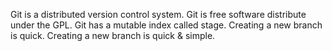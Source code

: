 Git is a distributed version control system.
Git is free software distribute under the GPL.
Git has a mutable index called stage.
Creating a new branch is quick.
Creating a new branch is quick & simple.
